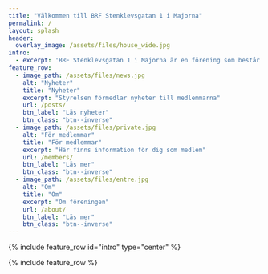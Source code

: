 ```yaml
---
title: "Välkommen till BRF Stenklevsgatan 1 i Majorna"
permalink: /
layout: splash
header:
  overlay_image: /assets/files/house_wide.jpg
intro: 
  - excerpt: 'BRF Stenklevsgatan 1 i Majorna är en förening som består av 27 lägenheter. Huset byggdes 1937 och föreningen bildades 2008.' 
feature_row:
  - image_path: /assets/files/news.jpg
    alt: "Nyheter"
    title: "Nyheter"
    excerpt: "Styrelsen förmedlar nyheter till medlemmarna"
    url: /posts/
    btn_label: "Läs nyheter"
    btn_class: "btn--inverse"
  - image_path: /assets/files/private.jpg
    alt: "För medlemmar"
    title: "För medlemmar"
    excerpt: "Här finns information för dig som medlem"
    url: /members/
    btn_label: "Läs mer"
    btn_class: "btn--inverse"
  - image_path: /assets/files/entre.jpg
    alt: "Om"
    title: "Om"
    excerpt: "Om föreningen"
    url: /about/
    btn_label: "Läs mer"
    btn_class: "btn--inverse"
---
```

{% include feature_row id="intro" type="center" %}

{% include feature_row %}